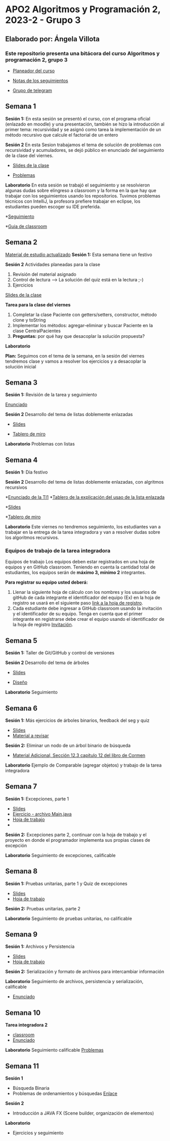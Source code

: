 # APO2 Algoritmos y Programación 2, 2023-2 - Grupo 3
## Elaborado por: Ángela Villota 
### Este repositorio presenta una bitácora del curso Algoritmos y programación 2, grupo 3



* [Planeador del curso](https://docs.google.com/spreadsheets/d/1z8GmqfVigv0Cw7zNp6ka6kbA7co6jamBC4KDVrMvq2A/edit?usp=sharing)
* [Notas de los seguimientos](https://docs.google.com/spreadsheets/d/16QQ0HHIokDMbrJSDhm5ZFIQVkSH_5dM8T-aqbIwgWLM/edit?usp=sharing)

* [Grupo de telegram](https://t.me/+07pnqgzeptU3MjEx)


## Semana 1

**Sesión 1:** En esta sesión se presentó el curso, con el programa oficial (enlazado en moodle) y una presentación, también se hizo la introducción al primer tema: recursividad y se asignó como tarea la implementación de un método recursivo que calcule el factorial de un entero


**Sesión 2**
En esta Sesion trabajamos el tema de solución de problemas con recursividad y acumuladores, se dejó público en enunciado del seguimiento de la clase del viernes.

* [Slides de la clase](https://docs.google.com/presentation/d/1x1DuUqtDZiGBFfU40LDiojNheQijSd2nb86KlqLUO1A/edit?usp=sharing)
  
* [Problemas](https://docs.google.com/document/d/1RpHcuOcA0atVHloh9MLivozcQWXkPAfw/edit?usp=sharing&ouid=117715056210468312762&rtpof=true&sd=true)



**Laboratorio**
En esta sesión se trabajó el seguimiento y se resolvieron algunas dudas sobre elingreso a classroom y la forma en la que hay que trabajar con los seguimientos usando los repositorios.  Tuvimos problemas técnicos con IntelliJ, la profesora prefiere trabajar en eclipse, los estudiantes pueden escoger su IDE preferida. 

*[Seguimiento](https://classroom.github.com/a/foUEPcCJ)

*[Guia de classroom](https://codelabs-preview.appspot.com/?file_id=1pzLRtqQ-QgkdLGVhERLm3TiuaP06WtvlvPfZQEl2eLY#0)

## Semana 2
[Material de estudio actualizado](https://github.com/angievig/APO2/blob/main/Semana2/Lectura/ListasEnlazadas1.pdf)
**Sesión 1:** Esta semana tiene un festivo


**Sesión 2**
Actividades planeadas para la clase
1. Revisión del material asignado
2. Control de lectura --> La solución del quiz está en la lectura ;-) 
3. Ejercicios

[Slides de la clase](https://docs.google.com/presentation/d/1neaKYU--aSmZwmtmnajWwu_U4KrALCqQDnZBcDj6o7Q/edit?usp=sharing)

**Tarea para la clase del viernes**
1. Completar la clase Paciente con getters/setters, constructor, método clone y toString
2. Implementar los métodos: agregar-eliminar y buscar Paciente en la clase CentralPacientes
3. **Preguntas:** por qué hay que desacoplar la solución propuesta?

**Laboratorio**

**Plan:** Seguimos con el tema de la semana, en la sesión del viernes tendremos clase y  vamos a resolver los ejercicios y a desacoplar la solución inicial

## Semana 3
**Sesión 1:** Revisión de la tarea y seguimiento

[Enunciado](https://classroom.github.com/a/qiRH4oE2)

**Sesión 2**
Desarrollo del tema de listas doblemente enlazadas

* [Slides](https://docs.google.com/presentation/d/1xNMVBFYSwW6-hspHjmx8AuNAtfCQiHDbnCmHlNBr2F4/edit?usp=sharing)

* [Tablero de miro](https://miro.com/app/board/uXjVMuSAqdI=/?share_link_id=949722244214)

**Laboratorio**
Problemas con listas

## Semana 4
**Sesión 1:** Día festivo



**Sesión 2**
Desarrollo del tema de listas doblemente enlazadas, con algritmos recursivos

*[Enunciado de la TI1](https://docs.google.com/document/d/1nUKmEgQEIFwKtmG8eyzxZotsXMF9cc4s/edit?usp=sharing&ouid=117715056210468312762&rtpof=true&sd=true)
*[Tablero de la explicación del usao de la lista enlazada](https://miro.com/app/board/uXjVMrZtPxE=/?share_link_id=236417454451)

*[Slides](https://docs.google.com/presentation/d/182ZlVjVQQFQGYO0PKBJZ_unsbZMyP-b2E4nfOEoL1tA/edit?usp=sharing)

*[Tablero de miro](https://miro.com/app/board/uXjVMsczshk=/?share_link_id=438776761674)

**Laboratorio**
Este viernes no tendremos seguimiento, los estudiantes van a trabajar en la entrega de la tarea integradora y van a resolver dudas sobre los algoritmos recursivos.

### Equipos de trabajo de la tarea integradora
Equipos de trabajo
Los equipos deben estar registrados en una hoja de equipos y en GitHub classroom. Teniendo en cuenta la cantidad total de estudiantes, los equipos serán de **máximo 3, mínimo 2** integrantes.

**Para registrar su equipo usted deberá:**

1. Llenar la siguiente hoja de cálculo con los nombres y los usuarios de gitHub de cada integrante el identificador del equipo (Ex) en la hoja de registro se usará en el siguiente paso [link a la hoja de registro](https://docs.google.com/spreadsheets/d/1Eq5AzkASGWOzqwoFPxnIVTVAOlDnvRdU/edit?usp=sharing&ouid=117715056210468312762&rtpof=true&sd=true).
2. Cada estudiante debe ingresar a GitHub classroom  usando la invitación y el identificador de su equipo.  Tenga en cuenta que el primer integrante en registrarse debe crear el equipo usando el identificador de la hoja de registro [Invitación](https://classroom.github.com/a/W5YAjm2v). 

## Semana 5
**Sesión 1:** Taller de Git/GitHub y control de versiones


**Sesión 2**
Desarrollo del tema de árboles

* [Slides](https://docs.google.com/presentation/d/1ZobqEAaTeQ2X2hBXmkPp_IEkWFNCwqyxVVSbppa7wvA/edit?usp=drive_link)

* [Diseño](https://drive.google.com/file/d/17tCWwQqLTMmg22LEXePc072WbBsSNGiM/view?usp=sharing)

**Laboratorio**
Seguimiento

## Semana 6
**Sesión 1:** Más ejercicios de árboles binarios, feedback del seg y quiz

* [Slides](https://docs.google.com/presentation/d/12dEOSug3Z8IG-eadavNQ-HJjVy3G5Hn_7-ByHJaY63Q/edit?usp=sharing)
* [Material a revisar](https://www.enjoyalgorithms.com/blog/deletion-in-binary-search-tree)

**Sesión 2:** Eliminar  un nodo de un árbol binario de búsqueda

* [Material Adicional, Sección 12.3 capítulo 12 del libro de Cormen](http://monet.en.kku.ac.th/courses/EN812303/book/Introduction.to.Algorithms.4th.Edition.pdf)

**Laboratorio**
Ejemplo de Comparable (agregar objetos) y trabajo de la tarea integradora

## Semana 7
**Sesión 1:** Excepciones, parte 1

* [Slides](https://docs.google.com/presentation/d/1r5dElqqP-3c-4nt61YYXh8JLLQRqZ6kCwVfgSuIgP1w/edit?usp=sharing)
* [Ejercicio - archivo Main.java](https://drive.google.com/file/d/1b7l9BbhmznpkOSC8jz8dyBhZ-1Q29u_C/view?usp=drive_link)
* [Hoja de trabajo](https://docs.google.com/document/d/19xfTotV7OMKAUGMwE1ekSu0FhscJ0I-xNLVAtp4sKxY/edit?usp=sharing)
* 

**Sesión 2:** Excepciones parte 2, continuar con la hoja de trabajo y el proyecto en donde el programador implementa sus propias clases de excepción


**Laboratorio**
Seguimiento de excepciones, calificable

## Semana 8
**Sesión 1:** Pruebas unitarias, parte 1 y Quiz de excepciones

* [Slides](https://docs.google.com/presentation/d/1s25MyNVB3Z8_gGsiFHrgfs3audfUDaygn-u6Xc1A0UM/edit?usp=sharing)
* [Hoja de trabajo]()
  

**Sesión 2:** Pruebas unitarias, parte 2 


**Laboratorio**
Seguimiento de pruebas unitarias, no calificable

## Semana 9
**Sesión 1:** Archivos y Persistencia

* [Slides](https://docs.google.com/presentation/d/1__VaJoJmaYsLaGv7VMCkExnu63hnIMGG2hYLU1RpOzw/edit?usp=sharing)
* [Hoja de trabajo](https://docs.google.com/document/d/1eSI2amLjtbh0b-njI2OMv7k0Jy04wTfpQlLkKY5G3J0/edit?usp=sharing)

**Sesión 2:** Serialización y formato de archivos para intercambiar información

**Laboratorio**
Seguimiento de archivos, persistencia y serialización, calificable
* [Enunciado](https://classroom.github.com/a/b2TZYB7B)

## Semana 10
**Tarea integradora 2** 
* [classroom](https://classroom.github.com/a/n79VROXG)
* [Enunciado](https://docs.google.com/document/d/1Hw4UQA-riwi4d3a7AGtKQrOgWnJowk73/edit?usp=sharing&ouid=117715056210468312762&rtpof=true&sd=true)

**Laboratorio**  Seguimiento calificable [Problemas](https://www.hackerrank.com/seguimiento-semana-10-ordenamientos)

## Semana 11
**Sesión 1**
* Búsqueda Binaria
* Problemas de ordenamientos y búsquedas [Enlace](www.hackerrank.com/searching-1696850633)

**Sesión 2**
* Introducción a JAVA FX (Scene builder, organización de elementos)

**Laboratorio**
* Ejercicios y seguimiento
